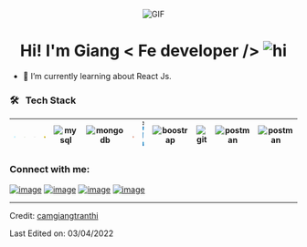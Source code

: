 <p align="center">
<img alt="GIF" src="https://github.com/arsentieva/arsentieva/blob/main/code.gif?raw=true" height="280" />
 <p/>

<h1 align="center"> Hi! I'm  Giang < Fe developer /> <img src="https://user-images.githubusercontent.com/1303154/88677602-1635ba80-d120-11ea-84d8-d263ba5fc3c0.gif" width="28px" alt="hi"></h1>

- :seedling: I’m currently learning about React Js.


 ### 🛠 &nbsp; Tech Stack
 
|<img src="https://raw.githubusercontent.com/devicons/devicon/master/icons/react/react-original-wordmark.svg" width=40> | <img src="https://raw.githubusercontent.com/devicons/devicon/master/icons/nodejs/nodejs-original-wordmark.svg" width="40"> | <img src="https://raw.githubusercontent.com/devicons/devicon/master/icons/express/express-original-wordmark.svg" width="40"> | <img src="https://raw.githubusercontent.com/devicons/devicon/master/icons/javascript/javascript-original.svg" width="40"> | <img src="https://www.vectorlogo.zone/logos/mysql/mysql-ar21.svg" alt="mysql" width="40"> | <img src="https://www.vectorlogo.zone/logos/mongodb/mongodb-icon.svg" alt="mongodb" width="40"> | <img src="https://raw.githubusercontent.com/devicons/devicon/master/icons/html5/html5-original-wordmark.svg" alt="html5" width="40"> | <img src="https://raw.githubusercontent.com/devicons/devicon/master/icons/css3/css3-original-wordmark.svg" alt="css3" width="45" height="45"/> | <img src="https://www.vectorlogo.zone/logos/getbootstrap/getbootstrap-icon.svg" alt="boostrap" width="40"> | <img src="https://www.vectorlogo.zone/logos/git-scm/git-scm-icon.svg" alt="git" width="40"> | <img src="https://www.vectorlogo.zone/logos/getpostman/getpostman-icon.svg" alt="postman" width="40"> | <img src="https://www.vectorlogo.zone/logos/visualstudio_code/visualstudio_code-icon.svg" alt="postman" width="40"> |
|:-:|:-:|:-:|:-:|:-:|:-:|:-:|:-:|:-:|:-:|:-:|:-:|

  
<h3 >Connect with me:</h3>
<div>

[![image](https://img.shields.io/badge/LinkedIn-0077B5?style=for-the-badge&logo=linkedin&logoColor=white)](https://www.linkedin.com/in/cẩm-giang-9aaa5621a/)
[![image](https://img.shields.io/badge/Instagram-E4405F?style=for-the-badge&logo=instagram&logoColor=white)](https://www.instagram.com/20.thag.10/)
[![image](https://img.shields.io/badge/Facebook-1DA1F2?style=for-the-badge&logo=facebook&logoColor=white)](https://www.facebook.com/camgiang20s)
[![image](https://img.shields.io/badge/Gmail-D14836?style=for-the-badge&logo=gmail&logoColor=white)](mailto:camgiangfe@gmail.com)
  
</div>

<!-- <p><i>Ideas don't get smaller when they're shared, they get bigger</i></p>

<p><sub><b>Seth Godin</b></sub></p> -->

------

Credit: [camgiangtranthi](https://github.com/camgiangtranthi)

Last Edited on: 03/04/2022
  
